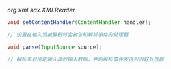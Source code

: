 *org.xml.sax.XMLReader*
```java
void setContentHandler(ContentHandler handler);

// 设置在输入流被解析时会被告知解析事件的处理器

void parse(InputSource source);

// 解析来自给定输入源的输入数据，并将解析事件发送到内容处理器

```
